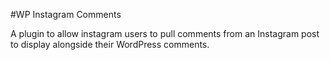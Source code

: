 #WP Instagram Comments

A plugin to allow instagram users to pull comments from an Instagram post to display alongside their WordPress comments.

